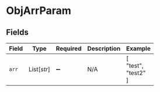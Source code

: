 # ObjArrParam


## Fields

| Field               | Type                | Required            | Description         | Example             |
| ------------------- | ------------------- | ------------------- | ------------------- | ------------------- |
| `arr`               | List[*str*]         | :heavy_minus_sign:  | N/A                 | [<br/>"test",<br/>"test2"<br/>] |